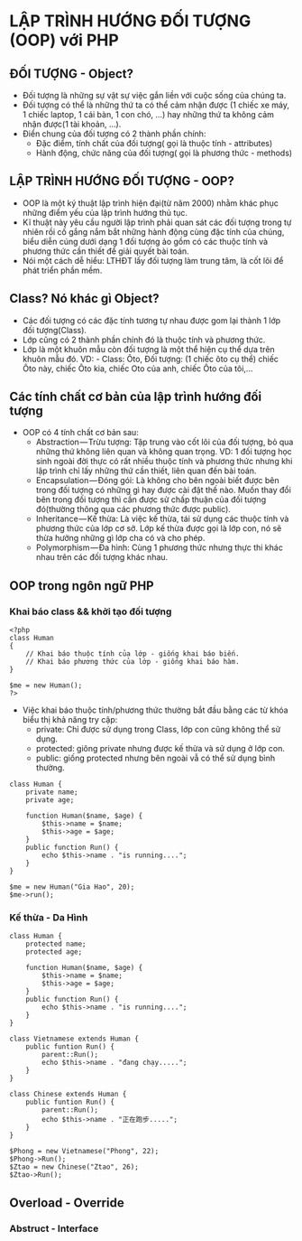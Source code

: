 # LẬP TRÌNH HƯỚNG ĐỐI TƯỢNG (OOP) với PHP
## ĐỐI TƯỢNG - Object?
- Đối tượng là những sự vật sự việc gắn liền với cuộc sống của chúng ta.
- Đối tượng có thể là những thứ ta có thể cảm nhận được (1 chiếc xe máy, 1 chiếc laptop, 1 cái bàn, 1 con chó, ...) hay những thứ ta không cảm nhận được(1 tài khoản, ...).
- Điển chung của đối tượng có 2 thành phần chính:
    + Đặc điểm, tính chất của đối tượng( gọi là thuộc tính - attributes)
    + Hành động, chức năng của đối tượng( gọi là phương thức - methods)
## LẬP TRÌNH HƯỚNG ĐỐI TƯỢNG - OOP?
- OOP là một ký thuật lập trình hiện đại(từ năm 2000) nhằm khác phục những điểm yếu của lập trình hướng thủ tục.
- Kĩ thuật này yêu cầu người lập trình phải quan sát các đối tượng trong tự nhiên rồi cố gắng nắm bắt những hành động cùng đặc tính của chúng, biểu diễn cúng dưới dạng 1 đối tượng ảo gồm có các thuộc tính và phương thức cần thiết để giải quyết bài toán.
- Nói một cách dễ hiểu: LTHĐT lấy đối tượng làm trung tâm, là cốt lõi để phát triển phần mềm.
## Class? Nó khác gì Object?
- Các đối tượng có các đặc tính tương tự nhau được gom lại thành 1 lớp đối tượng(Class).
- Lớp cũng có 2 thành phần chính đó là thuộc tính và phương thức.
- Lớp là một khuôn mẫu còn đối tượng là một thể hiện cụ thể dựa trên khuôn mẫu đó.
VD: - Class: Ôto, Đối tượng: (1 chiếc ôto cụ thể) chiếc Ôto này, chiếc Ôto kia, chiếc Oto của anh, chiếc Ôto của tôi,... 
## Các tính chất cơ bản của lập trình hướng đối tượng
- OOP có 4 tính chất cơ bản sau:
    + Abstraction — Trừu tượng: Tập trung vào cốt lõi của đối tượng, bỏ qua những thứ không liên quan và không quan trọng. VD: 1 đối tượng học sinh ngoài đời thực có rất nhiều thuộc tính và phương thức nhưng khi lập trình chỉ lấy những thứ cần thiết, liên quan đến bài toán.
    + Encapsulation — Đóng gói: Là không cho bên ngoài biết được bên trong đối tượng có những gì hay được cài đặt thế nào. Muốn thay đổi bên trong đối tượng thì cần được sử chấp thuận của đối tượng đó(thường thông qua các phương thức được public).
    + Inheritance — Kế thừa: Là việc kế thừa, tái sử dụng các thuộc tính và phương thức của lớp cơ sở. Lớp kế thừa được gọi là lớp con, nó sẽ thừa hưởng những gì lớp cha có và cho phép.
    + Polymorphism — Đa hình: Cùng 1 phương thức nhưng thực thi khác nhau trên các đối tượng khác nhau.

## OOP trong ngôn ngữ PHP
### Khai báo class && khởi tạo đối tượng 
```
<?php
class Human
{
    // Khai báo thuộc tính của lớp - giống khai báo biến.
    // Khai báo phương thức của lớp - giống khai báo hàm.
}

$me = new Human();
?>
```

- Việc khai báo thuộc tính/phương thức thường bắt đầu bằng các từ khóa biểu thị khả năng try cập:
    + private: Chỉ được sử dụng trong Class, lớp con cũng không thể sử dụng.
    + protected: giông private nhưng được kế thừa và sử dụng ở lớp con.
    + public: giống protected nhưng bên ngoài vẫ có thể sử dụng bình thường.

```
class Human {
    private name;
    private age;

    function Human($name, $age) {
        $this->name = $name;
        $this->age = $age;
    }
    public function Run() {
        echo $this->name . "is running....";
    }
}

$me = new Human("Gia Hao", 20);
$me->run();
```

### Kế thừa - Da Hình
```
class Human {
    protected name;
    protected age;

    function Human($name, $age) {
        $this->name = $name;
        $this->age = $age;
    }
    public function Run() {
        echo $this->name . "is running....";
    }
}

class Vietnamese extends Human {
    public funtion Run() {
        parent::Run();
        echo $this->name . "đang chạy.....";
    }
}

class Chinese extends Human {
    public funtion Run() {
        parent::Run();
        echo $this->name . "正在跑步.....";
    }
}

$Phong = new Vietnamese("Phong", 22);
$Phong->Run();
$Ztao = new Chinese("Ztao", 26);
$Ztao->Run();
```
## Overload - Override

### Abstruct - Interface

